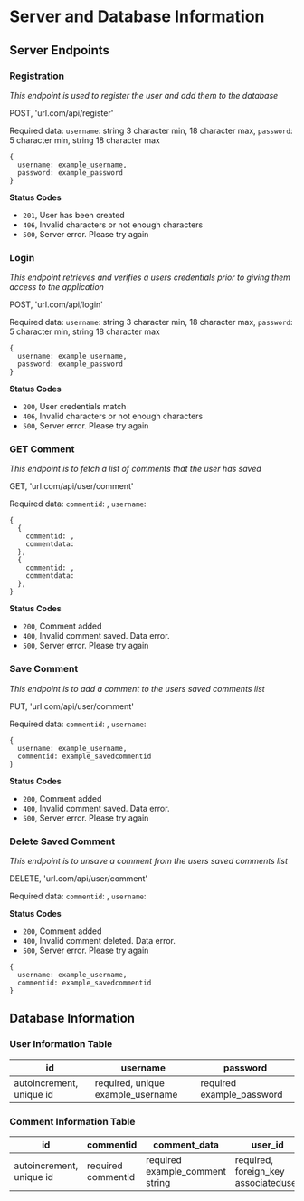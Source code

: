 # Server and Database Information

## Server Endpoints



### Registration
*This endpoint is used to register the user and add them to the database*

POST, 'url.com/api/register'

Required data: `username`: string 3 character min, 18 character max, `password`: 5 character min, string 18 character max

```
{
  username: example_username,
  password: example_password
}
```

**Status Codes**
- `201`, User has been created
- `406`, Invalid characters or not enough characters
- `500`, Server error. Please try again



### Login
*This endpoint retrieves and verifies a users credentials prior to giving them access to the application*

POST, 'url.com/api/login'

Required data: `username`: string 3 character min, 18 character max, `password`: 5 character min, string 18 character max

```
{
  username: example_username,
  password: example_password
}
```

**Status Codes**
- `200`, User credentials match
- `406`, Invalid characters or not enough characters
- `500`, Server error. Please try again

### GET Comment
*This endpoint is to fetch a list of comments that the user has saved*

GET, 'url.com/api/user/comment'

Required data: `commentid`: , `username`: 

```
{ 
  {
    commentid: , 
    commentdata:
  }, 
  {
    commentid: , 
    commentdata:
  }, 
}
```

**Status Codes**
- `200`, Comment added
- `400`, Invalid comment saved. Data error. 
- `500`, Server error. Please try again

### Save Comment
*This endpoint is to add a comment to the users saved comments list*

PUT, 'url.com/api/user/comment'

Required data: `commentid`: , `username`: 

```
{
  username: example_username,
  commentid: example_savedcommentid
}
```

**Status Codes**
- `200`, Comment added
- `400`, Invalid comment saved. Data error. 
- `500`, Server error. Please try again



### Delete Saved Comment
*This endpoint is to unsave a comment from the users saved comments list*

DELETE, 'url.com/api/user/comment'

Required data: `commentid`: , `username`: 

**Status Codes**
- `200`, Comment added
- `400`, Invalid comment deleted. Data error. 
- `500`, Server error. Please try again

```
{
  username: example_username,
  commentid: example_savedcommentid
}
```



## Database Information


### User Information Table


id | username | password
-- | -------- | --------
autoincrement, unique id | required, unique example_username | required example_password


### Comment Information Table


id | commentid | comment_data | user_id
-- | -------- | -------- | -----
autoincrement, unique id | required commentid | required example_comment string | required, foreign_key associateduser




